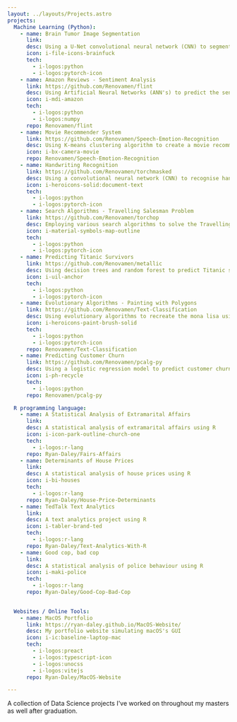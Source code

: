 ```yaml
---
layout: ../layouts/Projects.astro
projects:
  Machine Learning (Python):
    - name: Brain Tumor Image Segmentation
      link:
      desc: Using a U-Net convolutional neural network (CNN) to segment brain tumor images
      icon: i-file-icons-brainfuck
      tech:
        - i-logos:python
        - i-logos:pytorch-icon
    - name: Amazon Reviews - Sentiment Analysis
      link: https://github.com/Renovamen/flint
      desc: Using Artificial Neural Networks (ANN's) to predict the sentiment of Amazon reviews
      icon: i-mdi-amazon
      tech: 
        - i-logos:python
        - i-logos:numpy
      repo: Renovamen/flint
    - name: Movie Recommender System
      link: https://github.com/Renovamen/Speech-Emotion-Recognition
      desc: Using K-means clustering algorithm to create a movie recommender system
      icon: i-bx-camera-movie
      repo: Renovamen/Speech-Emotion-Recognition
    - name: Handwriting Recognition
      link: https://github.com/Renovamen/torchmasked
      desc: Using a convolutional neural network (CNN) to recognise handwritten digits
      icon: i-heroicons-solid:document-text
      tech:
        - i-logos:python
        - i-logos:pytorch-icon
    - name: Search Algorithms - Travelling Salesman Problem
      link: https://github.com/Renovamen/torchop
      desc: Employing various search algorithms to solve the Travelling Salesman Problem
      icon: i-material-symbols-map-outline
      tech:
        - i-logos:python
        - i-logos:pytorch-icon
    - name: Predicting Titanic Survivors
      link: https://github.com/Renovamen/metallic
      desc: Using decision trees and random forest to predict Titanic survivors
      icon: i-uil-anchor
      tech:
        - i-logos:python
        - i-logos:pytorch-icon
    - name: Evolutionary Algorithms - Painting with Polygons
      link: https://github.com/Renovamen/Text-Classification
      desc: Using evolutionary algorithms to recreate the mona lisa using polygons
      icon: i-heroicons-paint-brush-solid
      tech:
        - i-logos:python
        - i-logos:pytorch-icon
      repo: Renovamen/Text-Classification
    - name: Predicting Customer Churn
      link: https://github.com/Renovamen/pcalg-py
      desc: Using a logistic regression model to predict customer churn
      icon: i-ph-recycle
      tech: 
        - i-logos:python
      repo: Renovamen/pcalg-py

  R programming language:
    - name: A Statistical Analysis of Extramarital Affairs
      link: 
      desc: A statistical analysis of extramarital affairs using R
      icon: i-icon-park-outline-church-one
      tech: 
        - i-logos:r-lang
      repo: Ryan-Daley/Fairs-Affairs
    - name: Determinants of House Prices
      link: 
      desc: A statistical analysis of house prices using R
      icon: i-bi-houses
      tech: 
        - i-logos:r-lang
      repo: Ryan-Daley/House-Price-Determinants
    - name: TedTalk Text Analytics
      link: 
      desc: A text analytics project using R
      icon: i-tabler-brand-ted
      tech: 
        - i-logos:r-lang
      repo: Ryan-Daley/Text-Analytics-With-R
    - name: Good cop, bad cop
      link: 
      desc: A statistical analysis of police behaviour using R
      icon: i-maki-police
      tech: 
        - i-logos:r-lang
      repo: Ryan-Daley/Good-Cop-Bad-Cop

  
  Websites / Online Tools:
    - name: MacOS Portfolio
      link: https://ryan-daley.github.io/MacOS-Website/
      desc: My portfolio website simulating macOS's GUI
      icon: i-ic:baseline-laptop-mac
      tech:
        - i-logos:preact
        - i-logos:typescript-icon
        - i-logos:unocss
        - i-logos:vitejs
      repo: Ryan-Daley/MacOS-Website

---
```


A collection of Data Science projects I've worked on throughout my masters as well after graduation.
